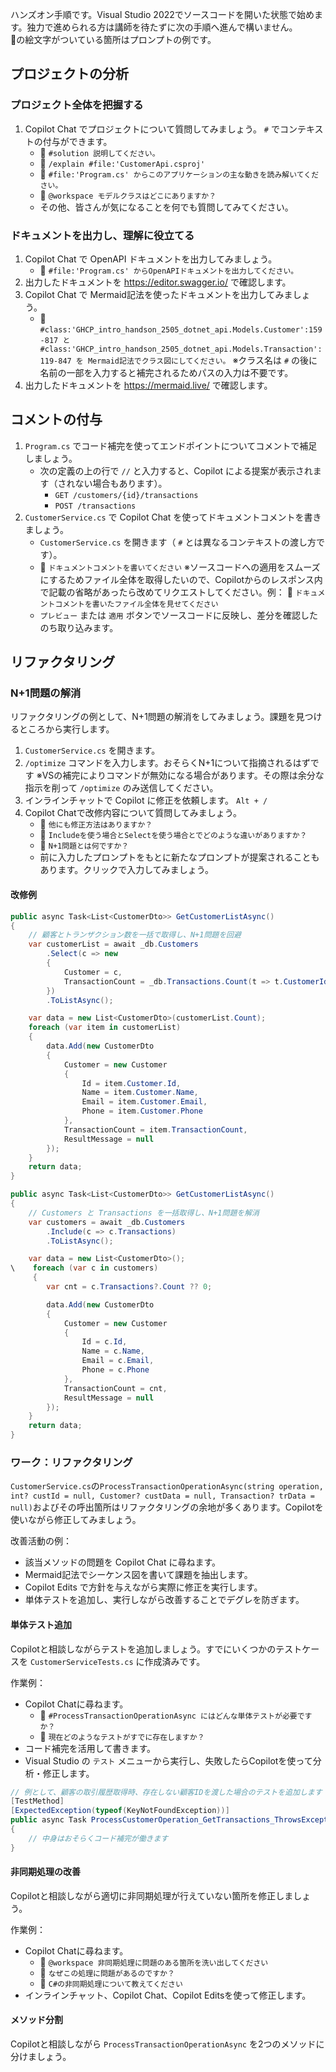 ﻿ハンズオン手順です。Visual Studio 2022でソースコードを開いた状態で始めます。独力で進められる方は講師を待たずに次の手順へ進んで構いません。  
💬の絵文字がついている箇所はプロンプトの例です。

## プロジェクトの分析

### プロジェクト全体を把握する

1. Copilot Chat でプロジェクトについて質問してみましょう。 `#` でコンテキストの付与ができます。
    - 💬 `#solution 説明してください。`
    - 💬 `/explain #file:'CustomerApi.csproj'`
    - 💬 `#file:'Program.cs' からこのアプリケーションの主な動きを読み解いてください。`
    - 💬 `@workspace モデルクラスはどこにありますか？`
    - その他、皆さんが気になることを何でも質問してみてください。

### ドキュメントを出力し、理解に役立てる

1. Copilot Chat で OpenAPI ドキュメントを出力してみましょう。
    - 💬 `#file:'Program.cs' からOpenAPIドキュメントを出力してください。`
1. 出力したドキュメントを https://editor.swagger.io/ で確認します。
1. Copilot Chat で Mermaid記法を使ったドキュメントを出力してみましょう。
    - 💬 `#class:'GHCP_intro_handson_2505_dotnet_api.Models.Customer':159-817 と #class:'GHCP_intro_handson_2505_dotnet_api.Models.Transaction':119-847 を Mermaid記法でクラス図にしてください。` ※クラス名は `#` の後に名前の一部を入力すると補完されるためパスの入力は不要です。
1. 出力したドキュメントを https://mermaid.live/ で確認します。

## コメントの付与

1. `Program.cs` でコード補完を使ってエンドポイントについてコメントで補足しましょう。
    - 次の定義の上の行で `//` と入力すると、Copilot による提案が表示されます（されない場合もあります）。
        - `GET /customers/{id}/transactions`
        - `POST /transactions`
1. `CustomerService.cs` で Copilot Chat を使ってドキュメントコメントを書きましょう。
    - `CustomerService.cs` を開きます（ `#` とは異なるコンテキストの渡し方です）。
    - 💬 `ドキュメントコメントを書いてください` ※ソースコードへの適用をスムーズにするためファイル全体を取得したいので、Copilotからのレスポンス内で記載の省略があったら改めてリクエストしてください。例： 💬 `ドキュメントコメントを書いたファイル全体を見せてください`
    - `プレビュー` または `適用` ボタンでソースコードに反映し、差分を確認したのち取り込みます。

## リファクタリング

### N+1問題の解消

リファクタリングの例として、N+1問題の解消をしてみましょう。課題を見つけるところから実行します。

1. `CustomerService.cs` を開きます。
1. `/optimize` コマンドを入力します。おそらくN+1について指摘されるはずです ※VSの補完によりコマンドが無効になる場合があります。その際は余分な指示を削って `/optimize` のみ送信してください。
1. インラインチャットで Copilot に修正を依頼します。 `Alt + /` 
1. Copilot Chatで改修内容について質問してみましょう。
    - 💬 `他にも修正方法はありますか？`
    - 💬 `Includeを使う場合とSelectを使う場合とでどのような違いがありますか？`
    - 💬 `N+1問題とは何ですか？`
    - 前に入力したプロンプトをもとに新たなプロンプトが提案されることもあります。クリックで入力してみましょう。

#### 改修例

```csharp
public async Task<List<CustomerDto>> GetCustomerListAsync()
{
    // 顧客とトランザクション数を一括で取得し、N+1問題を回避
    var customerList = await _db.Customers
        .Select(c => new
        {
            Customer = c,
            TransactionCount = _db.Transactions.Count(t => t.CustomerId == c.Id)
        })
        .ToListAsync();

    var data = new List<CustomerDto>(customerList.Count);
    foreach (var item in customerList)
    {
        data.Add(new CustomerDto
        {
            Customer = new Customer
            {
                Id = item.Customer.Id,
                Name = item.Customer.Name,
                Email = item.Customer.Email,
                Phone = item.Customer.Phone
            },
            TransactionCount = item.TransactionCount,
            ResultMessage = null
        });
    }
    return data;
}
```

```csharp
public async Task<List<CustomerDto>> GetCustomerListAsync()
{
    // Customers と Transactions を一括取得し、N+1問題を解消
    var customers = await _db.Customers
        .Include(c => c.Transactions)
        .ToListAsync();

    var data = new List<CustomerDto>();
\    foreach (var c in customers)
     {
        var cnt = c.Transactions?.Count ?? 0;

        data.Add(new CustomerDto
        {
            Customer = new Customer
            {
                Id = c.Id,
                Name = c.Name,
                Email = c.Email,
                Phone = c.Phone
            },
            TransactionCount = cnt,
            ResultMessage = null
        });
    }
    return data;
}
```

### ワーク：リファクタリング

`CustomerService.cs`の`ProcessTransactionOperationAsync(string operation, int? custId = null, Customer? custData = null, Transaction? trData = null)`およびその呼出箇所はリファクタリングの余地が多くあります。Copilotを使いながら修正してみましょう。

改善活動の例：

- 該当メソッドの問題を Copilot Chat に尋ねます。
- Mermaid記法でシーケンス図を書いて課題を抽出します。
- Copilot Edits で方針を与えながら実際に修正を実行します。
- 単体テストを追加し、実行しながら改善することでデグレを防ぎます。

#### 単体テスト追加

Copilotと相談しながらテストを追加しましょう。すでにいくつかのテストケースを `CustomerServiceTests.cs` に作成済みです。

作業例：

- Copilot Chatに尋ねます。
    - 💬 `#ProcessTransactionOperationAsync にはどんな単体テストが必要ですか？`
    - 💬 `現在どのようなテストがすでに存在しますか？`
- コード補完を活用して書きます。
- Visual Studio の `テスト` メニューから実行し、失敗したらCopilotを使って分析・修正します。

```csharp
// 例として、顧客の取引履歴取得時、存在しない顧客IDを渡した場合のテストを追加します
[TestMethod]
[ExpectedException(typeof(KeyNotFoundException))]
public async Task ProcessCustomerOperation_GetTransactions_ThrowsException()
{
    // 中身はおそらくコード補完が働きます
}
```
#### 非同期処理の改善

Copilotと相談しながら適切に非同期処理が行えていない箇所を修正しましょう。

作業例：

- Copilot Chatに尋ねます。
    - 💬 `@workspace 非同期処理に問題のある箇所を洗い出してください`
    - 💬 `なぜこの処理に問題があるのですか？`
    - 💬 `C#の非同期処理について教えてください`
- インラインチャット、Copilot Chat、Copilot Editsを使って修正します。


#### メソッド分割

Copilotと相談しながら `ProcessTransactionOperationAsync` を2つのメソッドに分けましょう。
